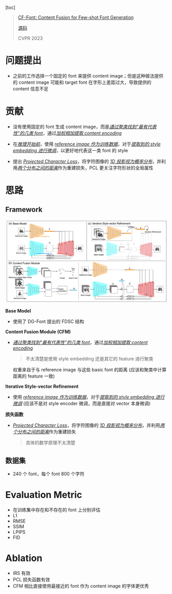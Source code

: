 [toc]

> [CF-Font: Content Fusion for Few-shot Font Generation](https://arxiv.org/abs/2303.14017)
>
> [源码](https://github.com/wangchi95/CF-Font)
>
> CVPR 2023

# 问题提出

- 之前的工作选择一个固定的 font 来提供 content image；但是这种做法提供的 content image 可能和 target font 在字形上差距过大，导致提供的 content 信息不足



# 贡献

- 没有使用固定的 font 生成 content image，而是<u>*通过聚类找到“最有代表性”的几类 font*</u>，通过<u>*加权相加提取 content encoding*</u>

- 在<u>*推理开始前*</u>，使用 <u>*reference image 作为训练数据*</u>，对于<u>*提取到的 style embedding 进行微调*</u>，以更好地代表这一类 font 的 style
- 提出 <u>*Projected Character Loss*</u>，将字符图像的 <u>*1D 投影视为概率分布*</u>，并利用<u>*两个分布之间的距离*</u>作为重建损失，PCL 更关注字符形状的全局属性





# 思路

## Framework

![image-20250305231511541](assets/image-20250305231511541.png)

**Base Model**

- 使用了 DG-Font 提出的 FDSC 结构

**Content Fusion Module (CFM)**

- <u>*通过聚类找到“最有代表性”的几类 font*</u>，通过<u>*加权相加提取 content encoding*</u>

  > 不太清楚是使用 style embedding 还是其它的 feature 进行聚类

  权重来自于与 reference image 与这些 basic font 的距离 (应该和聚类中计算距离的 feature 一致)

**Iterative Style-vector Refinement**

- 使用 <u>*reference image 作为训练数据*</u>，对于<u>*提取到的 style embedding 进行微调*</u> (应该不是对 style encoder 微调，而是直接对 vector 本身微调)

**损失函数**

- <u>*Projected Character Loss*</u>，将字符图像的 <u>*1D 投影视为概率分布*</u>，并利用<u>*两个分布之间的距离*</u>作为重建损失

  > 具体的数学原理不太清楚



## 数据集

- 240 个 font，每个 font 800 个字符





# Evaluation Metric

- 在训练集中存在和不存在的 font 上分别评估
- L1
- RMSE
- SSIM
- LPIPS
- FID





# Ablation

- IRS 有效
- PCL 损失函数有效
- CFM 相比直接使用最接近的 font 作为 content image 的字体更优秀

